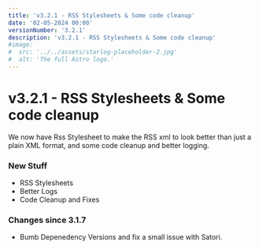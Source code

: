 ```yaml
---
title: 'v3.2.1 - RSS Stylesheets & Some code cleanup'
date: '02-05-2024 00:00'
versionNumber: '3.2.1'
description: 'v3.2.1 - RSS Stylesheets & Some code cleanup'
#image:
#  src: '../../assets/starlog-placeholder-2.jpg'
#  alt: 'The full Astro logo.'
---
```


# v3.2.1 - RSS Stylesheets & Some code cleanup

We now have Rss Stylesheet to make the RSS xml to look better than just a plain XML format, and some code cleanup and better logging.

### New Stuff

- RSS Stylesheets
- Better Logs
- Code Cleanup and Fixes

### Changes since 3.1.7

- Bumb Depenedency Versions and fix a small issue with Satori.
